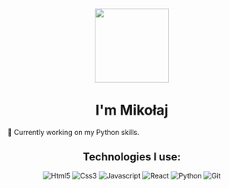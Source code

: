 
<h4 align="center"><img src="https://c.tenor.com/Bks2Si272y4AAAAd/obi-wan-kenobi-hello-there.gif" width="150px"> </h4>
<h1 align="center"> I'm Mikołaj</h1>

 🔭 Currently working on my Python skills.

<h2 align="center">Technologies I use:</h2>
<p align="center">
  <img alt="Html5" src="https://img.shields.io/badge/-HTML5-E34F26?style=flat-square&logo=html5&logoColor=white" />
  <img alt="Css3" src="https://img.shields.io/badge/-CSS3-1572B6?style=flat-square&logo=css3&logoColor=white"/>
  <img alt="Javascript" src="https://img.shields.io/badge/-Javascript-ECD53E?style=flat-square&logo=Javascript&logoColor=white" />
  <img alt="React" src="https://img.shields.io/badge/-React-61DBFB?style=flat-square&logo=React&logoColor=white" />
  <img alt="Python" src="https://img.shields.io/badge/-Python-2285b3?style=flat-square&logo=python&logoColor=white" />
  <img alt="Git" src="https://img.shields.io/badge/-Git-F05032?style=flat-square&logo=git&logoColor=white" />
</p>
